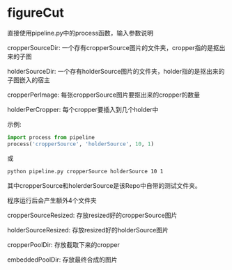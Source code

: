 # figureCut

直接使用pipeline.py中的process函数，输入参数说明

cropperSourceDir: 一个存有cropperSource图片的文件夹，cropper指的是抠出来的子图

holderSourceDir: 一个存有holderSource图片的文件夹，holder指的是抠出来的子图嵌入的宿主

cropperPerImage: 每张cropperSource图片要抠出来的cropper的数量

holderPerCropper: 每个cropper要插入到几个holder中

示例:
```python
import process from pipeline
process('cropperSource', 'holderSource', 10, 1)
```
或
```sh
python pipeline.py cropperSource holderSource 10 1
```

其中cropperSource和holerderSource是该Repo中自带的测试文件夹。

程序运行后会产生额外4个文件夹

cropperSourceResized: 存放resized好的cropperSource图片

holderSourceResized: 存放resized好的holderSource图片

cropperPoolDir: 存放截取下来的cropper

embeddedPoolDir: 存放最终合成的图片

